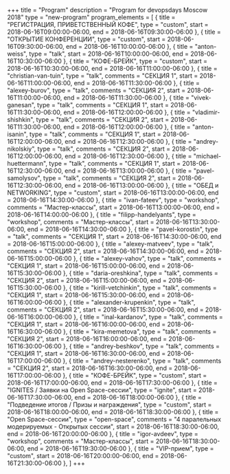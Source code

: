 +++
title = "Program"
description = "Program for devopsdays Moscow 2018"
type = "new-program"
program_elements = [
    { title = "РЕГИСТРАЦИЯ, ПРИВЕТСТВЕННЫЙ КОФЕ", type = "custom", start = 2018-06-16T09:00:00-06:00, end = 2018-06-16T09:30:00-06:00 },
    { title = "ОТКРЫТИЕ КОНФЕРЕНЦИИ", type = "custom", start = 2018-06-16T09:30:00-06:00, end = 2018-06-16T10:00:00-06:00 },
    { title = "anton-weiss", type = "talk", start = 2018-06-16T10:00:00-06:00, end = 2018-06-16T10:30:00-06:00 },
    { title = "КОФЕ-БРЕЙК", type = "custom", start = 2018-06-16T10:30:00-06:00, end = 2018-06-16T11:00:00-06:00 },
    { title = "christian-van-tuin", type = "talk", comments = "СЕКЦИЯ 1", start = 2018-06-16T11:00:00-06:00, end = 2018-06-16T11:30:00-06:00 },
    { title = "alexey-burov", type = "talk", comments = "СЕКЦИЯ 2", start = 2018-06-16T11:00:00-06:00, end = 2018-06-16T11:30:00-06:00 },
    { title = "vivek-ganesan", type = "talk", comments = "СЕКЦИЯ 1", start = 2018-06-16T11:30:00-06:00, end = 2018-06-16T12:00:00-06:00 },
    { title = "vladimir-shishkin", type = "talk", comments = "СЕКЦИЯ 2", start = 2018-06-16T11:30:00-06:00, end = 2018-06-16T12:00:00-06:00 },
    { title = "anton-isanin", type = "talk", comments = "СЕКЦИЯ 1", start = 2018-06-16T12:00:00-06:00, end = 2018-06-16T12:30:00-06:00 },
    { title = "andrey-nikolskiy", type = "talk", comments = "СЕКЦИЯ 2", start = 2018-06-16T12:00:00-06:00, end = 2018-06-16T12:30:00-06:00 },
    { title = "michael-huettermann", type = "talk", comments = "СЕКЦИЯ 1", start = 2018-06-16T12:30:00-06:00, end = 2018-06-16T13:00:00-06:00 },
    { title = "pavel-samolysov", type = "talk", comments = "СЕКЦИЯ 2", start = 2018-06-16T12:30:00-06:00, end = 2018-06-16T13:00:00-06:00 },
    { title = "ОБЕД и NETWORKING", type = "custom", start = 2018-06-16T13:00:00-06:00, end = 2018-06-16T14:30:00-06:00 },
    { title = "ivan-fateev", type = "workshop", comments = "Мастер-классы", start = 2018-06-16T13:00:00-06:00, end = 2018-06-16T14:00:00-06:00 },
    { title = "filipp-handelyants", type = "workshop", comments = "Мастер-классы", start = 2018-06-16T13:30:00-06:00, end = 2018-06-16T14:30:00-06:00 },
    { title = "pavel-korostin", type = "talk", comments = "СЕКЦИЯ 1", start = 2018-06-16T14:30:00-06:00, end = 2018-06-16T15:00:00-06:00 },
    { title = "alexey-matveev", type = "talk", comments = "СЕКЦИЯ 2", start = 2018-06-16T14:30:00-06:00, end = 2018-06-16T15:00:00-06:00 },
    { title = "alexey-vahov", type = "talk", comments = "СЕКЦИЯ 1", start = 2018-06-16T15:00:00-06:00, end = 2018-06-16T15:30:00-06:00 },
    { title = "daria-oreshkina", type = "talk", comments = "СЕКЦИЯ 2", start = 2018-06-16T15:00:00-06:00, end = 2018-06-16T15:30:00-06:00 },
    { title = "kirill-vetchinkin", type = "talk", comments = "СЕКЦИЯ 1", start = 2018-06-16T15:30:00-06:00, end = 2018-06-16T16:00:00-06:00 },
    { title = "alexander-krupenkin", type = "talk", comments = "СЕКЦИЯ 2", start = 2018-06-16T15:30:00-06:00, end = 2018-06-16T16:00:00-06:00 },
    { title = "inal-kardanov", type = "talk", comments = "СЕКЦИЯ 1", start = 2018-06-16T16:00:00-06:00, end = 2018-06-16T16:30:00-06:00 },
    { title = "kira-memetova", type = "talk", comments = "СЕКЦИЯ 2", start = 2018-06-16T16:00:00-06:00, end = 2018-06-16T16:30:00-06:00 },
    { title = "andrey-beshkov", type = "talk", comments = "СЕКЦИЯ 1", start = 2018-06-16T16:30:00-06:00, end = 2018-06-16T17:00:00-06:00 },
    { title = "andrey-nesterenko", type = "talk", comments = "СЕКЦИЯ 2", start = 2018-06-16T16:30:00-06:00, end = 2018-06-16T17:00:00-06:00 },
    { title = "КОФЕ-БРЕЙК", type = "custom", start = 2018-06-16T17:00:00-06:00, end = 2018-06-16T17:30:00-06:00 },
    { title = "IGNITES / Заявки на Open Space-сессии", type = "ignite", start = 2018-06-16T17:30:00-06:00, end = 2018-06-16T18:00:00-06:00 },
    { title = "Подведение итогов / Призы и награждения", type = "custom", start = 2018-06-16T18:00:00-06:00, end = 2018-06-16T18:30:00-06:00 },
    { title = "Open Space-сессии", type = "open-space", comments = "4 паралельных модерируемых - Открытых сессии", start = 2018-06-16T18:30:00-06:00, end = 2018-06-16T20:00:00-06:00 },
    { title = "igor-avdeev", type = "workshop", comments = "Мастер-классы", start = 2018-06-16T18:30:00-06:00, end = 2018-06-16T19:30:00-06:00 },
    { title = "VIP-прием", type = "custom", start = 2018-06-16T20:00:00-06:00, end = 2018-06-16T21:30:00-06:00 },
]
+++

